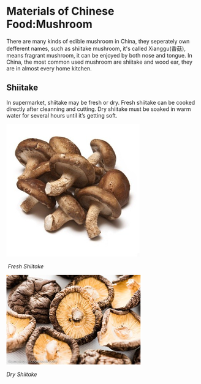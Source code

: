 # Materials of Chinese Food:Mushroom

There are many kinds of edible mushroom in China, they seperately own defferent names, such as shiitake mushroom, it's called Xianggu(香菇), means fragrant mushroom, it can be enjoyed by both nose and tongue. In China, the most common used mushroom are shiitake and wood ear, they are in almost every home kitchen.

## Shiitake

In supermarket, shiitake may be fresh or dry. Fresh shiitake can be cooked directly after cleanning and cutting. Dry shiitake must be soaked in warm water for several hours until it’s getting soft.



![Fresh Shiitake](shiitake.jpg) 

​	*Fresh Shiitake*



![Dried Shiitake](Dried_Shiitake.jpg)

 *Dry Shiitake*





  